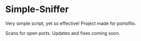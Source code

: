 # Simple-Sniffer
Very simple script, yet so effective!
Project made for portoflio.

Scans for open ports. Updates and fixes coming soon.
